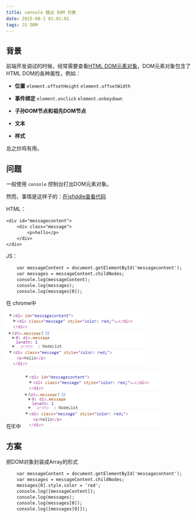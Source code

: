 ```yaml
---
title: console 输出 DOM 对象
date: 2015-08-1 01:01:01
tags: JS DOM
---
```



## 背景 ##

前端开发调试的时候，经常需要查看[HTML DOM元素对象][HTML DOM元素对象]，DOM元素对象包含了HTML DOM的各种属性，例如：

* **位置**
`element.offsetHeight`
`element.offsetWidth`

* **事件绑定**
`element.onclick`
`element.onkeydown`

* **子孙DOM节点和祖先DOM节点**


* **文本**


* **样式**


总之炒鸡有用。

## 问题 ##

一般使用 `console` 控制台打出DOM元素对象。

然而，事情是这样子的：[在jsfiddle查看代码][在jsfiddle查看]


HTML：
```
<div id="messagecontent">
	<div class="message">
        <p>hello</p>
    </div>
</div>
```

JS：
```	
	var messageContent = document.getElementById('messagecontent');
	var messages = messageContent.childNodes;
    console.log(messageContent);
	console.log(messages);
	console.log(messages[0]);

```

在 chrome中

![alt text](/img/console-log-dom-object/chrome_dom_console.png)



在IE中
![alt text](/img/console-log-dom-object/chrome_dom_console.png)

## 方案 ##

把DOM对象封装成Array的形式

```
	var messageContent = document.getElementById('messagecontent');
	var messages = messageContent.childNodes;
    messages[0].style.color = 'red';
    console.log([messageContent]);
	console.log(messages);
	console.log(messages[0]);
	console.log([messages[0]]);
```




[HTML DOM元素对象]:http://www.w3schools.com/jsref/dom_obj_all.asp
[在jsfiddle查看]:http://jsfiddle.net/CntChen/k2a7heb1/4/
